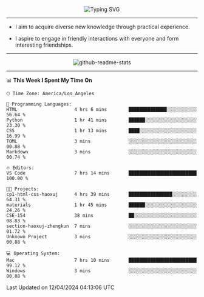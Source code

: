 <p align="center">
  <img src="https://readme-typing-svg.demolab.com?font=Fira+Code&weight=500&size=32&duration=2500&pause=1600&center=true&vCenter=true&random=false&width=1024&height=64&lines=Hi+there+%F0%9F%91%8B;I'm+delighted+you+could+make+it+here+%F0%9F%8E%89;I'm+Harry%2C+a+college+student+still+finding+my+way" alt="Typing SVG" />
</p>


---


- I aim to acquire diverse new knowledge through practical experience.

- I aspire to engage in friendly interactions with everyone and form interesting friendships.


---


<p align="center">
  <img src="https://github-readme-stats.vercel.app/api?username=Harry-Jing&show_icons=true" alt="github-readme-stats"/>
</p>


---

<!--START_SECTION:waka-->
📊 **This Week I Spent My Time On** 

```text
🕑︎ Time Zone: America/Los_Angeles

💬 Programming Languages: 
HTML                     4 hrs 6 mins        ██████████████░░░░░░░░░░░   56.64 % 
Python                   1 hr 41 mins        ██████░░░░░░░░░░░░░░░░░░░   23.30 % 
CSS                      1 hr 13 mins        ████░░░░░░░░░░░░░░░░░░░░░   16.99 % 
TOML                     3 mins              ░░░░░░░░░░░░░░░░░░░░░░░░░   00.88 % 
Markdown                 3 mins              ░░░░░░░░░░░░░░░░░░░░░░░░░   00.74 % 

🔥 Editors: 
VS Code                  7 hrs 14 mins       █████████████████████████   100.00 % 

🐱‍💻 Projects: 
cp1-html-css-haoxuj      4 hrs 39 mins       ████████████████░░░░░░░░░   64.31 % 
materials                1 hr 45 mins        ██████░░░░░░░░░░░░░░░░░░░   24.26 % 
CSE-154                  38 mins             ██░░░░░░░░░░░░░░░░░░░░░░░   08.83 % 
section-haoxuj-zhengkun  7 mins              ░░░░░░░░░░░░░░░░░░░░░░░░░   01.72 % 
Unknown Project          3 mins              ░░░░░░░░░░░░░░░░░░░░░░░░░   00.88 % 

💻 Operating System: 
Mac                      7 hrs 10 mins       █████████████████████████   99.12 % 
Windows                  3 mins              ░░░░░░░░░░░░░░░░░░░░░░░░░   00.88 % 
```


 Last Updated on 12/04/2024 04:13:06 UTC
<!--END_SECTION:waka-->
